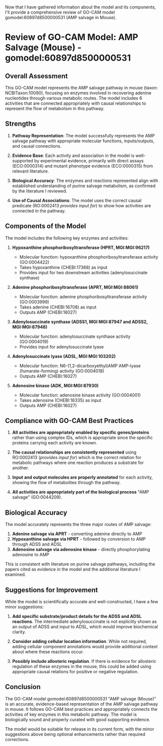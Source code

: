 Now that I have gathered information about the model and its components, I'll provide a comprehensive review of GO-CAM model gomodel:60897d8500000531 (AMP salvage in Mouse).

# Review of GO-CAM Model: AMP Salvage (Mouse) - gomodel:60897d8500000531

## Overall Assessment

This GO-CAM model represents the AMP salvage pathway in mouse (taxon: NCBITaxon:10090), focusing on enzymes involved in recovering adenine nucleotides through various metabolic routes. The model includes 6 activities that are connected appropriately with causal relationships to represent the flow of metabolism in this pathway.

## Strengths

1. **Pathway Representation**: The model successfully represents the AMP salvage pathway with appropriate molecular functions, inputs/outputs, and causal connections.

2. **Evidence Base**: Each activity and association in the model is well-supported by experimental evidence, primarily with direct assays (ECO:0000314) and mutant phenotype evidence (ECO:0000315) from relevant literature.

3. **Biological Accuracy**: The enzymes and reactions represented align with established understanding of purine salvage metabolism, as confirmed by the literature I reviewed.

4. **Use of Causal Associations**: The model uses the correct causal predicate (RO:0002413 *provides input for*) to show how activities are connected in the pathway.

## Components of the Model

The model includes the following key enzymes and activities:

1. **Hypoxanthine phosphoribosyltransferase (HPRT, MGI:MGI:96217)** 
   - Molecular function: hypoxanthine phosphoribosyltransferase activity (GO:0004422)
   - Takes hypoxanthine (CHEBI:17368) as input
   - Provides input for two downstream activities (adenylosuccinate synthase)

2. **Adenine phosphoribosyltransferase (APRT, MGI:MGI:88061)**
   - Molecular function: adenine phosphoribosyltransferase activity (GO:0003999)
   - Takes adenine (CHEBI:16708) as input
   - Outputs AMP (CHEBI:16027)

3. **Adenylosuccinate synthase (ADSS1, MGI:MGI:87947 and ADSS2, MGI:MGI:87948)**
   - Molecular function: adenylosuccinate synthase activity (GO:0004019)
   - Provides input for adenylosuccinate lyase

4. **Adenylosuccinate lyase (ADSL, MGI:MGI:103202)**
   - Molecular function: N6-(1,2-dicarboxyethyl)AMP AMP-lyase (fumarate-forming) activity (GO:0004018)
   - Outputs AMP (CHEBI:16027)

5. **Adenosine kinase (ADK, MGI:MGI:87930)**
   - Molecular function: adenosine kinase activity (GO:0004001)
   - Takes adenosine (CHEBI:16335) as input
   - Outputs AMP (CHEBI:16027)

## Compliance with GO-CAM Best Practices

1. **All activities are appropriately enabled by specific genes/proteins** rather than using complex IDs, which is appropriate since the specific proteins carrying each activity are known.

2. **The causal relationships are consistently represented** using RO:0002413 (*provides input for*) which is the correct relation for metabolic pathways where one reaction produces a substrate for another.

3. **Input and output molecules are properly annotated** for each activity, showing the flow of metabolites through the pathway.

4. **All activities are appropriately part of the biological process** "AMP salvage" (GO:0044209).

## Biological Accuracy

The model accurately represents the three major routes of AMP salvage:

1. **Adenine salvage via APRT** - converting adenine directly to AMP
2. **Hypoxanthine salvage via HPRT** - followed by conversion to AMP through ADSS and ADSL
3. **Adenosine salvage via adenosine kinase** - directly phosphorylating adenosine to AMP

This is consistent with literature on purine salvage pathways, including the papers cited as evidence in the model and the additional literature I examined.

## Suggestions for Improvement

While the model is scientifically accurate and well-constructed, I have a few minor suggestions:

1. **Add specific substrate/product details for the ADSS and ADSL reactions**. The intermediate adenylosuccinate is not explicitly shown as an output of ADSS and input to ADSL, which would improve biochemical clarity.

2. **Consider adding cellular location information**. While not required, adding cellular component annotations would provide additional context about where these reactions occur.

3. **Possibly include allosteric regulation**. If there is evidence for allosteric regulation of these enzymes in the mouse, this could be added using appropriate causal relations for positive or negative regulation.

## Conclusion

The GO-CAM model gomodel:60897d8500000531 "AMP salvage (Mouse)" is an accurate, evidence-based representation of the AMP salvage pathway in mouse. It follows GO-CAM best practices and appropriately connects the activities of key enzymes in this metabolic pathway. The model is biologically sound and properly curated with good supporting evidence.

The model would be suitable for release in its current form, with the minor suggestions above being optional enhancements rather than required corrections.